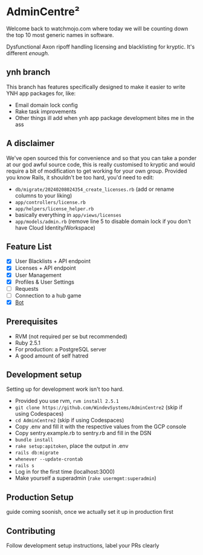 # AdminCentre&sup2;
Welcome back to watchmojo.com where today we will be counting down the top 10 most generic names in software.

Dysfunctional Axon ripoff handling licensing and blacklisting for kryptic. It's different *enough.*

## ynh branch
This branch has features specifically designed to make it easier to write YNH app packages for, like:
- Email domain lock config
- Rake task improvements
- Other things ill add when ynh app package development bites me in the ass

## A disclaimer
We've open sourced this for convenience and so that you can take a ponder at our god awful source code, this is really customised to kryptic and would require a bit of modification to get working for your own group. Provided you know Rails, it shouldn't be too hard, you'd need to edit:  
- `db/migrate/20240208024354_create_licenses.rb` (add or rename columns to your liking)
- `app/controllers/license.rb`
- `app/helpers/license_helper.rb`
- basically everything in `app/views/licenses`
- `app/models/admin.rb` (remove line 5 to disable domain lock if you don't have Cloud Identity/Workspace)

## Feature List
- [x] User Blacklists + API endpoint
- [x] Licenses + API endpoint
- [x] User Management
- [x] Profiles & User Settings
- [ ] Requests
- [ ] Connection to a hub game
- [x] [Bot](https://github.com/WindevSystems/AC2-Discord)

## Prerequisites
- RVM (not required per se but recommended)
- Ruby 2.5.1
- For production: a PostgreSQL server
- A good amount of self hatred

## Development setup
Setting up for development work isn't too hard.
- Provided you use rvm, `rvm install 2.5.1`
- `git clone https://github.com/WindevSystems/AdminCentre2` (skip if using Codespaces)
- `cd AdminCentre2` (skip if using Codespaces)
- Copy .env and fill it with the respective values from the GCP console
- Copy sentry.example.rb to sentry.rb and fill in the DSN
- `bundle install`
- `rake setup:apitoken`, place the output in .env
- `rails db:migrate`
- `whenever --update-crontab`
- `rails s`
- Log in for the first time (localhost:3000)
- Make yourself a superadmin (`rake usermgmt:superadmin`)

## Production Setup
guide coming soonish, once we actually set it up in production first

## Contributing
Follow development setup instructions, label your PRs clearly
